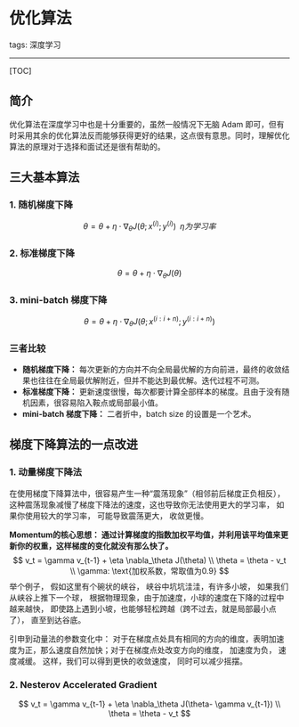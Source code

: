 # 优化算法

tags: 深度学习

---

[TOC]

## 简介

优化算法在深度学习中也是十分重要的，虽然一般情况下无脑 Adam 即可，但有时采用其余的优化算法反而能够获得更好的结果，这点很有意思。同时，理解优化算法的原理对于选择和面试还是很有帮助的。

## 三大基本算法

### 1. 随机梯度下降

$$
\theta = \theta + \eta \cdot  \nabla_\theta J(\theta; x^{(i)}; y^{(i)}) \,\,\, \eta 为学习率
$$

### 2. 标准梯度下降

$$
\theta = \theta + \eta \cdot  \nabla_\theta J(\theta)  
$$

### 3. mini-batch 梯度下降

$$
\theta = \theta + \eta \cdot  \nabla_\theta J(\theta; x^{(i:i+n)}; y^{(i:i+n)}) 
$$

### 三者比较

- **随机梯度下降：** 每次更新的方向并不向全局最优解的方向前进，最终的收敛结果也往往在全局最优解附近，但并不能达到最优解。迭代过程不可测。
- **标准梯度下降：** 更新速度很慢，每次都要计算全部样本的梯度。且由于没有随机因素，很容易陷入鞍点或局部最小值。
- **mini-batch 梯度下降：** 二者折中，batch size 的设置是一个艺术。

## 梯度下降算法的一点改进

### 1. 动量梯度下降法

在使用梯度下降算法中，很容易产生一种“震荡现象”（相邻前后梯度正负相反），这种震荡现象减慢了梯度下降法的速度，这也导致你无法使用更大的学习率， 如果你使用较大的学习率， 可能导致震荡更大， 收敛更慢。

**Momentum的核心思想： 通过计算梯度的指数加权平均值，并利用该平均值来更新你的权重，这样梯度的变化就没有那么快了。**
$$
v_t = \gamma v_{t-1} + \eta \nabla_\theta J(\theta)  \\ \theta = \theta - v_t \\
\gamma: \text{加权系数，常取值为0.9}
$$
举个例子， 假如这里有个碗状的峡谷， 峡谷中坑坑洼洼，有许多小坡， 如果我们从峡谷上推下一个球， 根据物理现象，由于加速度，小球的速度在下降的过程中越来越快， 即使路上遇到小坡，也能够轻松跨越（跨不过去，就是局部最小点了）， 直至到达谷底。

引申到动量法的参数变化中： 对于在梯度点处具有相同的方向的维度，表明加速度为正，那么速度自然加快；对于在梯度点处改变方向的维度， 加速度为负， 速度减缓。 这样，我们可以得到更快的收敛速度， 同时可以减少摇摆。

### 2. Nesterov Accelerated Gradient


$$
v_t = \gamma v_{t-1} + \eta \nabla_\theta J(\theta- \gamma v_{t-1})  \\ \theta = \theta - v_t
$$


